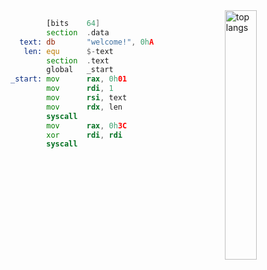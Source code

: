 <img align="right" width="32%" alt="top langs" src="https://github-readme-stats.vercel.app/api/top-langs/?username=llathasa-veleth&langs_count=8&exclude_repo=st">

```asm
        [bits    64]
        section  .data
  text: db       "welcome!", 0hA
   len: equ      $-text
        section  .text
        global   _start
_start: mov      rax, 0h01
        mov      rdi, 1
        mov      rsi, text
        mov      rdx, len
        syscall
        mov      rax, 0h3C
        xor      rdi, rdi
        syscall
```
